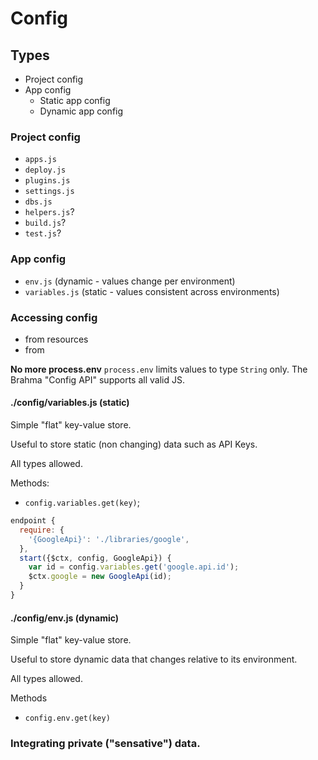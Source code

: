 # Config

## Types
- Project config
- App config
  - Static app config
  - Dynamic app config

### Project config
- `apps.js`
- `deploy.js`
- `plugins.js`
- `settings.js`
- `dbs.js`
- `helpers.js`?
- `build.js`?
- `test.js`?

### App config
- `env.js` (dynamic - values change per environment)
- `variables.js` (static - values consistent across environments)

### Accessing config

- from resources
- from


**No more process.env**
`process.env` limits values to type `String` only. The Brahma "Config API" supports all valid JS.

#### ./config/variables.js (static)

Simple "flat" key-value store.

Useful to store static (non changing) data such as API Keys.

All types allowed.

Methods:
- `config.variables.get(key)`;

```javascript
endpoint {
  require: {
    '{GoogleApi}': './libraries/google',
  },
  start({$ctx, config, GoogleApi}) {
    var id = config.variables.get('google.api.id');
    $ctx.google = new GoogleApi(id);
  }
}
```

#### ./config/env.js (dynamic)

Simple "flat" key-value store.

Useful to store dynamic data that changes relative to its environment.

All types allowed.

Methods
- `config.env.get(key)`

### Integrating private ("sensative") data.
